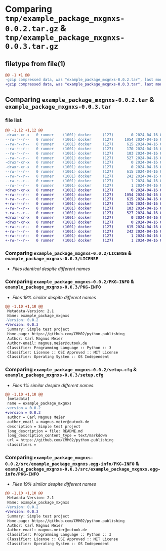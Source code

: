 # Comparing `tmp/example_package_mxgnxs-0.0.2.tar.gz` & `tmp/example_package_mxgnxs-0.0.3.tar.gz`

## filetype from file(1)

```diff
@@ -1 +1 @@
-gzip compressed data, was "example_package_mxgnxs-0.0.2.tar", last modified: Tue Apr 16 05:21:47 2024, max compression
+gzip compressed data, was "example_package_mxgnxs-0.0.3.tar", last modified: Tue Apr 16 05:27:15 2024, max compression
```

## Comparing `example_package_mxgnxs-0.0.2.tar` & `example_package_mxgnxs-0.0.3.tar`

### file list

```diff
@@ -1,12 +1,12 @@
-drwxr-xr-x   0 runner    (1001) docker     (127)        0 2024-04-16 05:21:47.004969 example_package_mxgnxs-0.0.2/
--rw-r--r--   0 runner    (1001) docker     (127)     1054 2024-04-16 05:21:42.000000 example_package_mxgnxs-0.0.2/LICENSE
--rw-r--r--   0 runner    (1001) docker     (127)      615 2024-04-16 05:21:47.004969 example_package_mxgnxs-0.0.2/PKG-INFO
--rw-r--r--   0 runner    (1001) docker     (127)      170 2024-04-16 05:21:42.000000 example_package_mxgnxs-0.0.2/README.md
--rw-r--r--   0 runner    (1001) docker     (127)      103 2024-04-16 05:21:42.000000 example_package_mxgnxs-0.0.2/pyproject.toml
--rw-r--r--   0 runner    (1001) docker     (127)      527 2024-04-16 05:21:47.004969 example_package_mxgnxs-0.0.2/setup.cfg
-drwxr-xr-x   0 runner    (1001) docker     (127)        0 2024-04-16 05:21:47.004969 example_package_mxgnxs-0.0.2/src/
-drwxr-xr-x   0 runner    (1001) docker     (127)        0 2024-04-16 05:21:47.004969 example_package_mxgnxs-0.0.2/src/example_package_mxgnxs.egg-info/
--rw-r--r--   0 runner    (1001) docker     (127)      615 2024-04-16 05:21:46.000000 example_package_mxgnxs-0.0.2/src/example_package_mxgnxs.egg-info/PKG-INFO
--rw-r--r--   0 runner    (1001) docker     (127)      242 2024-04-16 05:21:47.000000 example_package_mxgnxs-0.0.2/src/example_package_mxgnxs.egg-info/SOURCES.txt
--rw-r--r--   0 runner    (1001) docker     (127)        1 2024-04-16 05:21:46.000000 example_package_mxgnxs-0.0.2/src/example_package_mxgnxs.egg-info/dependency_links.txt
--rw-r--r--   0 runner    (1001) docker     (127)        1 2024-04-16 05:21:46.000000 example_package_mxgnxs-0.0.2/src/example_package_mxgnxs.egg-info/top_level.txt
+drwxr-xr-x   0 runner    (1001) docker     (127)        0 2024-04-16 05:27:15.478562 example_package_mxgnxs-0.0.3/
+-rw-r--r--   0 runner    (1001) docker     (127)     1054 2024-04-16 05:27:07.000000 example_package_mxgnxs-0.0.3/LICENSE
+-rw-r--r--   0 runner    (1001) docker     (127)      615 2024-04-16 05:27:15.478562 example_package_mxgnxs-0.0.3/PKG-INFO
+-rw-r--r--   0 runner    (1001) docker     (127)      170 2024-04-16 05:27:07.000000 example_package_mxgnxs-0.0.3/README.md
+-rw-r--r--   0 runner    (1001) docker     (127)      103 2024-04-16 05:27:07.000000 example_package_mxgnxs-0.0.3/pyproject.toml
+-rw-r--r--   0 runner    (1001) docker     (127)      527 2024-04-16 05:27:15.478562 example_package_mxgnxs-0.0.3/setup.cfg
+drwxr-xr-x   0 runner    (1001) docker     (127)        0 2024-04-16 05:27:15.474562 example_package_mxgnxs-0.0.3/src/
+drwxr-xr-x   0 runner    (1001) docker     (127)        0 2024-04-16 05:27:15.478562 example_package_mxgnxs-0.0.3/src/example_package_mxgnxs.egg-info/
+-rw-r--r--   0 runner    (1001) docker     (127)      615 2024-04-16 05:27:15.000000 example_package_mxgnxs-0.0.3/src/example_package_mxgnxs.egg-info/PKG-INFO
+-rw-r--r--   0 runner    (1001) docker     (127)      242 2024-04-16 05:27:15.000000 example_package_mxgnxs-0.0.3/src/example_package_mxgnxs.egg-info/SOURCES.txt
+-rw-r--r--   0 runner    (1001) docker     (127)        1 2024-04-16 05:27:15.000000 example_package_mxgnxs-0.0.3/src/example_package_mxgnxs.egg-info/dependency_links.txt
+-rw-r--r--   0 runner    (1001) docker     (127)        1 2024-04-16 05:27:15.000000 example_package_mxgnxs-0.0.3/src/example_package_mxgnxs.egg-info/top_level.txt
```

### Comparing `example_package_mxgnxs-0.0.2/LICENSE` & `example_package_mxgnxs-0.0.3/LICENSE`

 * *Files identical despite different names*

### Comparing `example_package_mxgnxs-0.0.2/PKG-INFO` & `example_package_mxgnxs-0.0.3/PKG-INFO`

 * *Files 19% similar despite different names*

```diff
@@ -1,10 +1,10 @@
 Metadata-Version: 2.1
 Name: example_package_mxgnxs
-Version: 0.0.2
+Version: 0.0.3
 Summary: Simple test project
 Home-page: https://github.com/CMM02/python-publishing
 Author: Carl Magnus Meier
 Author-email: magnus.meier@outook.de
 Classifier: Programming Language :: Python :: 3
 Classifier: License :: OSI Approved :: MIT License
 Classifier: Operating System :: OS Independent
```

### Comparing `example_package_mxgnxs-0.0.2/setup.cfg` & `example_package_mxgnxs-0.0.3/setup.cfg`

 * *Files 1% similar despite different names*

```diff
@@ -1,10 +1,10 @@
 [metadata]
 name = example_package_mxgnxs
-version = 0.0.2
+version = 0.0.3
 author = Carl Magnus Meier
 author_email = magnus.meier@outook.de
 description = Simple test project
 long_description = file: README.md
 long_description_content_type = text/markdown
 url = https://github.com/CMM02/python-publishing
 classifiers =
```

### Comparing `example_package_mxgnxs-0.0.2/src/example_package_mxgnxs.egg-info/PKG-INFO` & `example_package_mxgnxs-0.0.3/src/example_package_mxgnxs.egg-info/PKG-INFO`

 * *Files 19% similar despite different names*

```diff
@@ -1,10 +1,10 @@
 Metadata-Version: 2.1
 Name: example_package_mxgnxs
-Version: 0.0.2
+Version: 0.0.3
 Summary: Simple test project
 Home-page: https://github.com/CMM02/python-publishing
 Author: Carl Magnus Meier
 Author-email: magnus.meier@outook.de
 Classifier: Programming Language :: Python :: 3
 Classifier: License :: OSI Approved :: MIT License
 Classifier: Operating System :: OS Independent
```

